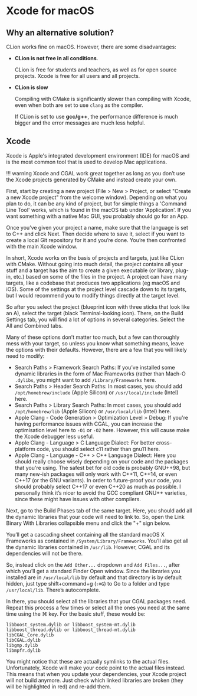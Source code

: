 
# Xcode for macOS 

## Why an alternative solution?

CLion works fine on macOS. However, there are some disadvantages:

* **CLion is not free in all conditions**.

	CLion is free for students and teachers, as well as for open source projects. Xcode is free for all users and all projects.
    
* **CLion is slow**
	
	Compiling with CMake is significantly slower than compiling with Xcode, even when both are set to use `clang` as the compiler.
    
	If CLion is set to use **gcc/g++**, the performance difference is much bigger and the error messages are much less helpful.


## Xcode

Xcode is Apple's integrated development environment (IDE) for macOS and is the most common tool that is used to develop Mac applications. 

!!! warning
		Xcode and CGAL work great together as long as you don’t use the Xcode projects generated by CMake and instead create your own.

First, start by creating a new project (File > New > Project, or select "Create a new Xcode project" from the welcome window). 
Depending on what you plan to do, it can be any kind of project, but for simple things a 'Command Line Tool' works, which is found in the macOS tab under 'Application'. 
If you want something with a native Mac GUI, you probably should go for an App.

Once you’ve given your project a name, make sure that the language is set to C++ and click Next. Then decide where to save it, select if you want to create a local Git repository for it and you’re done. 
You’re then confronted with the main Xcode window.

In short, Xcode works on the basis of projects and targets, just like CLion with CMake. 
Without going into much detail, the project contains all your stuff and a target has the aim to create a given executable (or library, plug-in, etc.) based on some of the files in the project. 
A project can have many targets, like a codebase that produces two applications (eg macOS and iOS). Some of the settings at the project level cascade down to its targets, but I would recommend you to modify things directly at the target level.

So after you select the project (blueprint icon with three sticks that look like an A), select the target (black Terminal-looking icon). 
There, on the Build Settings tab, you will find a lot of options in several categories. Select the All and Combined tabs.

Many of these options don’t matter too much, but a few can thoroughly mess with your target, so unless you know what something means, leave the options with their defaults. 
However, there are a few that you will likely need to modify:

* Search Paths > Framework Search Paths: If you’ve installed some dynamic libraries in the form of Mac Frameworks (rather than Mach-O `.dylibs`, you might want to add `/Library/Frameworks` here.
* Search Paths > Header Search Paths: In most cases, you should add `/opt/homebrew/include` (Apple Silicon) or `/usr/local/include` (Intel) here.
* Search Paths > Library Search Paths: In most cases, you should add `/opt/homebrew/lib` (Apple Silicon) or `/usr/local/lib` (Intel) here.
* Apple Clang - Code Generation > Optimization Level > Debug: If you're having performance issues with CGAL, you can increase the optimisation level here to `-O1` or `-O2` here. However, this will cause make the Xcode debugger less useful.
* Apple Clang - Language > C Language Dialect: For better cross-platform code, you should select c11 rather than gnu11 here.
* Apple Clang - Language - C++ > C++ Language Dialect: Here you should really choose wisely depending on your code and the packages that you're using. The safest bet for old code is probably GNU++98, but many new-ish packages will only work with C++11, C++14, or even C++17 (or the GNU variants). In order to future-proof your code, you should probably select C++17 or even C++20 as much as possible. I personally think it’s nicer to avoid the GCC compliant GNU++ varieties, since these might have issues with other compilers.

Next, go to the Build Phases tab of the same target. Here, you should add all the dynamic libraries that your code will need to link to. 
So, open the Link Binary With Libraries collapsible menu and click the "+" sign below.

You’ll get a cascading sheet containing all the standard macOS X Frameworks as contained in `/System/Library/Frameworks`. 
You’ll also get all the dynamic libraries contained in `/usr/lib`. 
However, CGAL and its dependencies will not be there.

So, instead click on the `Add Other...` dropdown and `Add Files...`, after which you’ll get a standard Finder Open window. Since the libraries you installed are in `/usr/local/lib` by default and that directory is by default hidden, just type shift+command+g (`⇧⌘G`) to Go to a folder and type `/usr/local/lib`. 
There’s autocomplete.

In there, you should select all the libraries that your CGAL packages need. Repeat this process a few times or select all the ones you need at the same time using the ⌘ key. For the basic stuff, these would be:

```
libboost_system.dylib or libboost_system-mt.dylib
libboost_thread.dylib or libboost_thread-mt.dylib
libCGAL_Core.dylib
libCGAL.dylib
libgmp.dylib
libmpfr.dylib
```

You might notice that these are actually symlinks to the actual files. 
Unfortunately, Xcode will make your code point to the actual files instead. 
This means that when you update your dependencies, your Xcode project will not build anymore. 
Just check which linked libraries are broken (they will be highlighted in red) and re-add them.